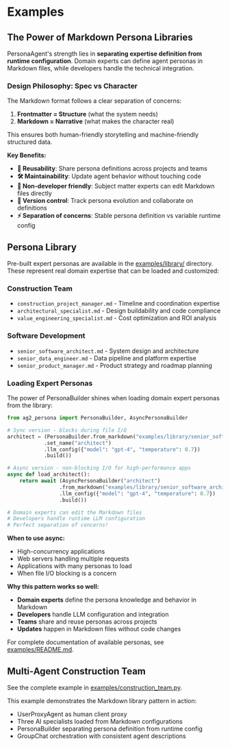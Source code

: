# Examples

## The Power of Markdown Persona Libraries

PersonaAgent's strength lies in **separating expertise definition from runtime configuration**. Domain experts can define agent personas in Markdown files, while developers handle the technical integration.

### Design Philosophy: Spec vs Character

The Markdown format follows a clear separation of concerns:
1. **Frontmatter = Structure** (what the system needs)
2. **Markdown = Narrative** (what makes the character real)

This ensures both human-friendly storytelling and machine-friendly structured data.

**Key Benefits:**
- **🔄 Reusability**: Share persona definitions across projects and teams
- **🛠️ Maintainability**: Update agent behavior without touching code
- **👥 Non-developer friendly**: Subject matter experts can edit Markdown files directly
- **📝 Version control**: Track persona evolution and collaborate on definitions
- **⚡ Separation of concerns**: Stable persona definition vs variable runtime config

## Persona Library

Pre-built expert personas are available in the [examples/library/](https://github.com/rsnodgrass/ag2-persona/tree/main/examples/library) directory. These represent real domain expertise that can be loaded and customized:

### Construction Team
- `construction_project_manager.md` - Timeline and coordination expertise
- `architectural_specialist.md` - Design buildability and code compliance
- `value_engineering_specialist.md` - Cost optimization and ROI analysis

### Software Development
- `senior_software_architect.md` - System design and architecture
- `senior_data_engineer.md` - Data pipeline and platform expertise
- `senior_product_manager.md` - Product strategy and roadmap planning

### Loading Expert Personas

The power of PersonaBuilder shines when loading domain expert personas from the library:

```python
from ag2_persona import PersonaBuilder, AsyncPersonaBuilder

# Sync version - blocks during file I/O
architect = (PersonaBuilder.from_markdown("examples/library/senior_software_architect.md")
            .set_name("architect")
            .llm_config({"model": "gpt-4", "temperature": 0.7})
            .build())

# Async version - non-blocking I/O for high-performance apps
async def load_architect():
    return await (AsyncPersonaBuilder("architect")
                 .from_markdown("examples/library/senior_software_architect.md")
                 .llm_config({"model": "gpt-4", "temperature": 0.7})
                 .build())

# Domain experts can edit the Markdown files
# Developers handle runtime LLM configuration
# Perfect separation of concerns!
```

**When to use async:**
- High-concurrency applications
- Web servers handling multiple requests
- Applications with many personas to load
- When file I/O blocking is a concern

**Why this pattern works so well:**
- **Domain experts** define the persona knowledge and behavior in Markdown
- **Developers** handle LLM configuration and integration
- **Teams** share and reuse personas across projects
- **Updates** happen in Markdown files without code changes

For complete documentation of available personas, see [examples/README.md](https://github.com/rsnodgrass/ag2-persona/blob/main/examples/README.md).

## Multi-Agent Construction Team

See the complete example in [examples/construction_team.py](https://github.com/rsnodgrass/ag2-persona/blob/main/examples/construction_team.py).

This example demonstrates the Markdown library pattern in action:
- UserProxyAgent as human client proxy
- Three AI specialists loaded from Markdown configurations
- PersonaBuilder separating persona definition from runtime config
- GroupChat orchestration with consistent agent descriptions
